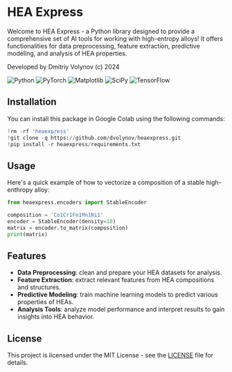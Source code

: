 # HEA Express

Welcome to HEA Express - a Python library designed to provide a comprehensive set of AI tools for working with high-entropy alloys! It offers functionalities for data preprocessing, feature extraction, predictive modeling, and analysis of HEA properties.

Developed by Dmitriy Volynov (c) 2024

![Python](https://img.shields.io/badge/python-3670A0?style=for-the-badge&logo=python&logoColor=ffdd54)
![PyTorch](https://img.shields.io/badge/PyTorch-%23EE4C2C.svg?style=for-the-badge&logo=PyTorch&logoColor=white)
![Matplotlib](https://img.shields.io/badge/Matplotlib-%23ffffff.svg?style=for-the-badge&logo=Matplotlib&logoColor=black)
![SciPy](https://img.shields.io/badge/SciPy-%230C55A5.svg?style=for-the-badge&logo=scipy&logoColor=%white)
![TensorFlow](https://img.shields.io/badge/TensorFlow-%23FF6F00.svg?style=for-the-badge&logo=TensorFlow&logoColor=white)


## Installation

You can install this package in Google Colab using the following commands:

```python
!rm -rf 'heaexpress'
!git clone -q https://github.com/dvolynov/heaexpress.git
!pip install -r heaexpress/requirements.txt
```

## Usage

Here's a quick example of how to vectorize a composition of a stable high-enthropy alloy: 

```python
from heaexpress.encoders import StableEncoder

composition = 'Co1Cr1Fe1Mn1Ni1'
encoder = StableEncoder(density=10)
matrix = encoder.to_matrix(composition)
print(matrix)
```

## Features

- **Data Preprocessing**: clean and prepare your HEA datasets for analysis.
- **Feature Extraction**: extract relevant features from HEA compositions and structures.
- **Predictive Modeling**: train machine learning models to predict various properties of HEAs.
- **Analysis Tools**: analyze model performance and interpret results to gain insights into HEA behavior.

## License 

This project is licensed under the MIT License - see the [LICENSE](LICENSE) file for details.